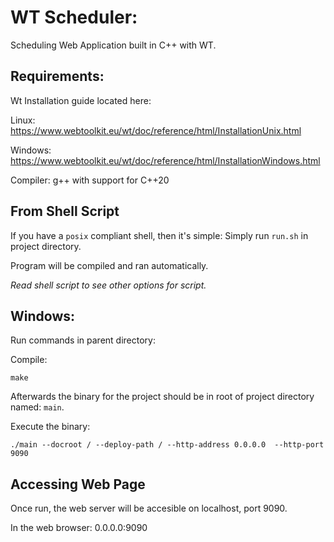 # WT Scheduler:

Scheduling Web Application built in C++ with WT.

## Requirements:

Wt Installation guide located here:

Linux: https://www.webtoolkit.eu/wt/doc/reference/html/InstallationUnix.html

Windows: https://www.webtoolkit.eu/wt/doc/reference/html/InstallationWindows.html

Compiler: g++ with support for C++20

## From Shell Script

If you have a `posix` compliant shell, then it's simple:
Simply run `run.sh` in project directory.

Program will be compiled and ran automatically.



*Read shell script to see other options for script.*

## Windows:

Run commands in parent directory:

Compile:
```
make
```
Afterwards the binary for the project should be in root of project directory
named: `main`.

Execute the binary:
```
./main --docroot / --deploy-path / --http-address 0.0.0.0  --http-port 9090
```

## Accessing Web Page

Once run, the web server will be accesible on localhost, port 9090.

In the web browser: 0.0.0.0:9090

